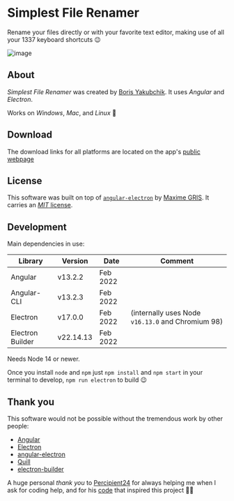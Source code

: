# Simplest File Renamer

Rename your files directly or with your favorite text editor, making use of all your 1337 keyboard shortcuts 😉

![image](https://user-images.githubusercontent.com/17264277/69740803-0042a680-1108-11ea-9821-bc7c7f8e522d.png)

## About

*Simplest File Renamer* was created by [Boris Yakubchik](https://videohubapp.com/en/about). It uses _Angular_ and _Electron_.

Works on *Windows*, *Mac*, and *Linux* :tada:

## Download

The download links for all platforms are located on the app's [public webpage](https://yboris.dev/renamer/)

## License

This software was built on top of [`angular-electron`](https://github.com/maximegris/angular-electron) by [Maxime GRIS](https://github.com/maximegris). It carries an [_MIT_ license](LICENSE).

## Development

Main dependencies in use:

| Library          | Version   | Date           | Comment |
| ---------------- | --------- | -------------- | ------- |
| Angular          | v13.2.2   | Feb 2022       |         |
| Angular-CLI      | v13.2.3   | Feb 2022       |         |
| Electron         | v17.0.0   | Feb 2022       | (internally uses Node `v16.13.0` and Chromium 98) |
| Electron Builder | v22.14.13 | Feb 2022       |         |

Needs Node 14 or newer.

Once you install `node` and `npm` just `npm install` and `npm start` in your terminal to develop, `npm run electron` to build :wink:

## Thank you

This software would not be possible without the tremendous work by other people:

 - [Angular](https://github.com/angular/angular)
 - [Electron](https://github.com/electron/electron)
 - [angular-electron](https://github.com/maximegris/angular-electron)
 - [Quill](https://github.com/quilljs/quill)
 - [electron-builder](https://github.com/electron-userland/electron-builder)

A huge personal _thank you_ to [Percipient24](https://github.com/Percipient24) for always helping me when I ask for coding help, and for his [code](https://codepen.io/percipient24/pen/eEBOjG) that inspired this project 🙇‍♂️
